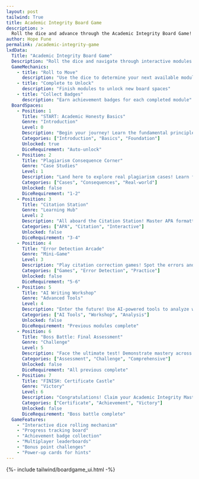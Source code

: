 ```yaml
---
layout: post 
tailwind: True
title: Academic Integrity Board Game
description: >
  Roll the dice and advance through the Academic Integrity Board Game! Complete modules to unlock new paths and earn your mastery certificate.
author: Hope Fune 
permalink: /academic-integrity-game
lxdData:
  Title: "Academic Integrity Board Game"
  Description: "Roll the dice and navigate through interactive modules to master academic honesty and proper citation skills"
  GameMechanics:
    - title: "Roll to Move"
      description: "Use the dice to determine your next available module"
    - title: "Complete to Unlock"
      description: "Finish modules to unlock new board spaces"
    - title: "Collect Badges"
      description: "Earn achievement badges for each completed module"
  BoardSpaces:
    - Position: 1
      Title: "START: Academic Honesty Basics"
      Genre: "Introduction"
      Level: 0
      Description: "Begin your journey! Learn the fundamental principles of academic integrity before rolling the dice."
      Categories: ["Introduction", "Basics", "Foundation"]
      Unlocked: true
      DiceRequirement: "Auto-unlock"
    - Position: 2
      Title: "Plagiarism Consequence Corner"
      Genre: "Case Studies"
      Level: 1
      Description: "Land here to explore real plagiarism cases! Learn from others' mistakes before they cost you."
      Categories: ["Cases", "Consequences", "Real-world"]
      Unlocked: false
      DiceRequirement: "1-2"
    - Position: 3
      Title: "Citation Station"
      Genre: "Learning Hub"
      Level: 2
      Description: "All aboard the Citation Station! Master APA formatting with interactive tools and practice exercises."
      Categories: ["APA", "Citation", "Interactive"]
      Unlocked: false
      DiceRequirement: "3-4"
    - Position: 4
      Title: "Error Detection Arcade"
      Genre: "Mini-Game"
      Level: 3
      Description: "Play citation correction games! Spot the errors and fix broken references to advance."
      Categories: ["Games", "Error Detection", "Practice"]
      Unlocked: false
      DiceRequirement: "5-6"
    - Position: 5
      Title: "AI Writing Workshop"
      Genre: "Advanced Tools"
      Level: 4
      Description: "Enter the future! Use AI-powered tools to analyze writing, detect plagiarism, and improve originality."
      Categories: ["AI Tools", "Workshop", "Analysis"]
      Unlocked: false
      DiceRequirement: "Previous modules complete"
    - Position: 6
      Title: "Boss Battle: Final Assessment"
      Genre: "Challenge"
      Level: 5
      Description: "Face the ultimate test! Demonstrate mastery across all skills in this comprehensive challenge."
      Categories: ["Assessment", "Challenge", "Comprehensive"]
      Unlocked: false
      DiceRequirement: "All previous complete"
    - Position: 7
      Title: "FINISH: Certificate Castle"
      Genre: "Victory"
      Level: 6
      Description: "Congratulations! Claim your Academic Integrity Mastery Certificate from the Certificate Castle!"
      Categories: ["Certificate", "Achievement", "Victory"]
      Unlocked: false
      DiceRequirement: "Boss battle complete"
  GameFeatures:
    - "Interactive dice rolling mechanism"
    - "Progress tracking board"
    - "Achievement badge collection"
    - "Multiplayer leaderboards"
    - "Bonus point challenges"
    - "Power-up cards for hints"
---
```

{%- include tailwind/boardgame_ui.html -%}